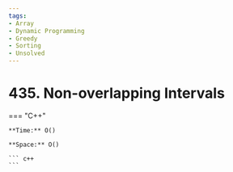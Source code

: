 ```yaml
---
tags:
- Array
- Dynamic Programming
- Greedy
- Sorting
- Unsolved
---
```



# 435. Non-overlapping Intervals

=== "C++"

    **Time:** O()

    **Space:** O()

    ``` c++
    ```